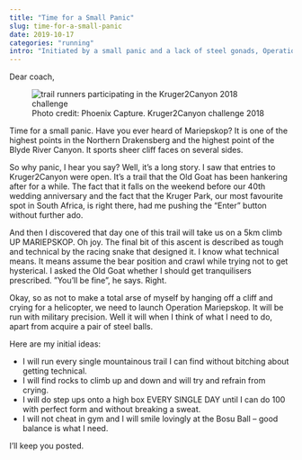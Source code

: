 ```yaml
---
title: "Time for a Small Panic"
slug: time-for-a-small-panic
date: 2019-10-17
categories: "running"
intro: "Initiated by a small panic and a lack of steel gonads, Operation Maripeskop will be launched forthwith. If you need to scale a mountain on all fours, read on."
---
```


Dear coach,

<figure>
<img src="https://res.cloudinary.com/dy6grlu8z/image/upload/c_scale,q_75,w_1174/v1571325727/lppq6nujf1jbi2mtkudk.jpg" alt="trail runners participating in the Kruger2Canyon 2018 challenge">
<figcaption class="text-sm -mt-6">Photo credit: Phoenix Capture. Kruger2Canyon challenge 2018</figcaption>
</figure>

Time for a small panic. Have you ever heard of Mariepskop? It is one of the highest points in the Northern Drakensberg and the highest point of the Blyde River Canyon. It sports sheer cliff faces on several sides.

So why panic, I hear you say? Well, it’s a long story. I saw that entries to Kruger2Canyon were open. It’s a trail that the Old Goat has been hankering after for a while. The fact that it falls on the weekend before our 40th wedding anniversary and the fact that the Kruger Park, our most favourite spot in South Africa, is right there, had me pushing the “Enter” button without further ado.

And then I discovered that day one of this trail will take us on a 5km climb UP MARIEPSKOP. Oh joy. The final bit of this ascent is described as tough and technical by the racing snake that designed it. I know what technical means. It means assume the bear position and crawl while trying not to get hysterical. I asked the Old Goat whether I should get tranquilisers prescribed. ”You’ll be fine”, he says. Right.

Okay, so as not to make a total arse of myself by hanging off a cliff and crying for a helicopter, we need to launch Operation Mariepskop. It will be run with military precision. Well it will when I think of what I need to do, apart from acquire a pair of steel balls.

Here are my initial ideas:

- I will run every single mountainous trail I can find without bitching about getting technical.
- I will find rocks to climb up and down and will try and refrain from crying.
- I will do step ups onto a high box EVERY SINGLE DAY until I can do 100 with perfect form and without breaking a sweat.
- I will not cheat in gym and I will smile lovingly at the Bosu Ball – good balance is what I need.

I’ll keep you posted.
